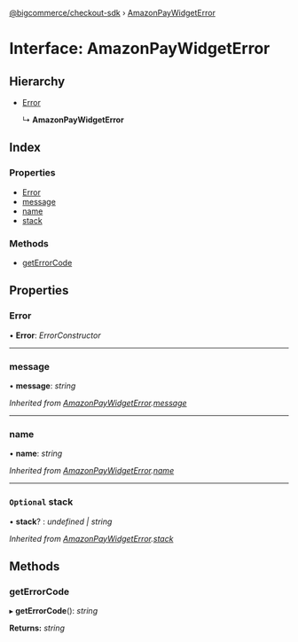 [@bigcommerce/checkout-sdk](../README.md) › [AmazonPayWidgetError](amazonpaywidgeterror.md)

# Interface: AmazonPayWidgetError

## Hierarchy

* [Error](amazonpaywidgeterror.md#error)

  ↳ **AmazonPayWidgetError**

## Index

### Properties

* [Error](amazonpaywidgeterror.md#error)
* [message](amazonpaywidgeterror.md#message)
* [name](amazonpaywidgeterror.md#name)
* [stack](amazonpaywidgeterror.md#optional-stack)

### Methods

* [getErrorCode](amazonpaywidgeterror.md#geterrorcode)

## Properties

###  Error

• **Error**: *ErrorConstructor*

___

###  message

• **message**: *string*

*Inherited from [AmazonPayWidgetError](amazonpaywidgeterror.md).[message](amazonpaywidgeterror.md#message)*

___

###  name

• **name**: *string*

*Inherited from [AmazonPayWidgetError](amazonpaywidgeterror.md).[name](amazonpaywidgeterror.md#name)*

___

### `Optional` stack

• **stack**? : *undefined | string*

*Inherited from [AmazonPayWidgetError](amazonpaywidgeterror.md).[stack](amazonpaywidgeterror.md#optional-stack)*

## Methods

###  getErrorCode

▸ **getErrorCode**(): *string*

**Returns:** *string*
